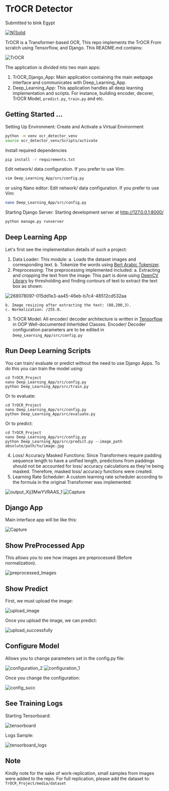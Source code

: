 # TrOCR Detector
Submitted to blnk Egypt


[![N|Solid](https://media.licdn.com/dms/image/C4D0BAQFXhOLCPeWiXA/company-logo_200_200/0/1661947990889?e=1702512000&v=beta&t=mJ7HCHzYJ718TDWtHYwM4AYuPxGxVbD40k81dZpW-QQ)](blnk)

TrOCR is a Transformer-based OCR, This repo implements the TrOCR From scratch using Tensorflow, and Django. This README.md contains:

![TrOCR](https://github.com/abdallah1097/TrOCR_Project/assets/32100743/ca04e7b6-b529-49bd-aaa3-43056b5c2f0d)

The application is divided into two main apps:
1. TrOCR_Django_App: Main application containing the main webpage interface and communicates with Deep_Learning_App.
2. Deep_Learning_App: This application handles all deep learning implementation and scripts. For instance, building encoder, decorer, TrOCR Model, ```predict.py```, ```train.py``` and etc.


## Getting Started ...
Setting Up Environment: Create and Activate a Virtual Environment
```sh
python -m venv ocr_detector_venv
source ocr_detector_venv/Scripts/activate
```
Install required dependencies

```sh
pip install -r requirements.txt
```
Edit network/ data configuration. If you prefer to use Vim:
```sh
vim Deep_Learning_App/src/config.py
```
or using Nano editor:
Edit network/ data configuration. If you prefer to use Vim:
```sh
nano Deep_Learning_App/src/config.py
```
Starting Django Server: Starting development server at http://127.0.0.1:8000/
```sh
python manage.py runserver
```

## Deep Learning App

Let's first see the implementation details of such a project:

1. Data Loader: This module:
    a. Loads the dataset images and corresponding text.
    b. Tokenize the words using [Bert Arabic Tokenizer](https://huggingface.co/asafaya/bert-base-arabic).
1. Preprocessing: The preprocessing implemented included:
    a. Extracting and cropping the text from the image: This part is done using [OpenCV Library](https://docs.opencv.org/4.x/d6/d00/tutorial_py_root.html) by thresholding and finding contours of text to extract  the text box as shown:

![268078097-015dd1e3-aa45-46eb-b7c4-48512cd532aa](https://github.com/abdallah1097/TrOCR_Project/assets/32100743/6648700a-9cd2-4265-a542-9da26646731c)


    b. Image resizing after extracting the text: (88,200,3).
    c. Normalization: /255.0.
3. TrOCR Model: All encoder/ decoder architecture is written in [Tensorflow](https://www.tensorflow.org/) in OOP Well-documented Inhertided Classes. Encoder/ Decoder configuration parameters are to be edited in ```Deep_Learning_App/src/config.py```
## Run Deep Learning Scripts

You can train/ evaluate or predict without the need to use Django Apps. To do this you can train the model using:
```
cd TrOCR_Project
nano Deep_Learning_App/src/config.py
python Deep_Learning_App/src/train.py
```
Or to evaluate:
```
cd TrOCR_Project
nano Deep_Learning_App/src/config.py
python Deep_Learning_App/src/evaluate.py
```
Or to predict:
```
cd TrOCR_Project
nano Deep_Learning_App/src/config.py
python Deep_Learning_App/src/predict.py --image_path absolute/path/to/image.jpg
```

4. Loss/ Accuracy Masked Functions: Since Transformers require padding sequence length to have a unified length, predictions from paddings should not be accounted for loss/ accuracy calculations as they're being masked. Therefore, masked loss/ accuracy functions were created.
5. Learning Rate Scheduler: A custom learning rate scheduler according to the formula in the original Transformer was implemented:

![output_Xij3MwYVRAAS_1](https://github.com/abdallah1097/TrOCR_Project/assets/32100743/41e9eeb3-7a60-4920-a01b-293ac8e002ef)
![Capture](https://github.com/abdallah1097/TrOCR_Project/assets/32100743/68c7911b-c14c-40ed-b45c-d95f9103e19d)

## Django App
Main interface app will be like this:

![Capture](https://github.com/abdallah1097/TrOCR_Project/assets/32100743/58e67944-7263-4d48-a07d-b80a914495b8)

## Show PreProcessed App

This allows you to see how images are preprocessed (Before normalization).

![preprocessed_Images](https://github.com/abdallah1097/TrOCR_Project/assets/32100743/015dd1e3-aa45-46eb-b7c4-48512cd532aa)

## Show Predict
First, we must upload the image:

![upload_image](https://github.com/abdallah1097/TrOCR_Project/assets/32100743/c0e1bcfe-3a49-42d9-87b8-4a1679987e41)

Once you upload the image, we can predict:

![upload_successfully](https://github.com/abdallah1097/TrOCR_Project/assets/32100743/22bae25d-a172-4f9c-9302-6a1b4f2e5917)

## Configure Model

Allows you to change parameters set in the config.py file:

![configuration_2](https://github.com/abdallah1097/TrOCR_Project/assets/32100743/7fb9d062-5382-46c8-8b9a-a5989be32f6f)
![configuration_1](https://github.com/abdallah1097/TrOCR_Project/assets/32100743/e7f6fe0a-a69e-4e96-823e-99cdde4f71de)

Once you change the configuration:


![config_succ](https://github.com/abdallah1097/TrOCR_Project/assets/32100743/af318af7-1a3f-4145-b51a-32f43aa9f97c)

## See Training Logs

Starting Tensorboard:

![tensorboard](https://github.com/abdallah1097/TrOCR_Project/assets/32100743/4aff1e85-0636-4543-95f1-2f5f7e36ebf6)


Logs Sample:

![tensorboard_logs](https://github.com/abdallah1097/TrOCR_Project/assets/32100743/fb1cc593-97c3-4d08-bfc4-135124ebb773)


## Note

Kindly note for the sake of work-replication, small samples from images were added to the repo. For full replication, please add the dataset to: ```TrOCR_Project/media/dataset```
